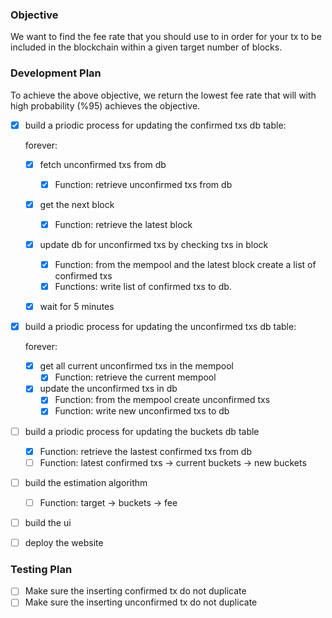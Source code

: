 ### Objective

We want to find the fee rate that you should use to in order for your tx to be included in the blockchain within a given target number of blocks.

### Development Plan

To achieve the above objective, we return the lowest fee rate that will with high probability (%95) achieves the objective.

- [x] build a priodic process for updating the confirmed txs db table:
  
  forever:
  - [x] fetch unconfirmed txs from db
    - [x] Function: retrieve unconfirmed txs from db
  - [x] get the next block
    - [x] Function: retrieve the latest block 
  - [x] update db for unconfirmed txs by checking txs in block
    - [x] Function: from the mempool and the latest block create a list of confirmed txs 
    - [x] Functions: write list of confirmed txs to db. 
  - [x] wait for 5 minutes


- [x] build a priodic process for updating the unconfirmed txs db table:
  
  forever:
  - [x] get all current unconfirmed txs in the mempool
    - [x] Function: retrieve the current mempool     
  - [x] update the unconfirmed txs in db
    - [x] Function: from the mempool create unconfirmed txs
    - [x] Function: write new unconfirmed txs to db

- [ ] build a priodic process for updating the buckets db table

  - [x] Function: retrieve the lastest confirmed txs from db 
  - [ ] Function: latest confirmed txs -> current buckets -> new buckets

- [ ] build the estimation algorithm
  
  - [ ] Function: target -> buckets -> fee

- [ ] build the ui

- [ ] deploy the website



### Testing Plan

- [ ] Make sure the inserting confirmed tx do not duplicate
- [ ] Make sure the inserting unconfirmed tx do not duplicate
